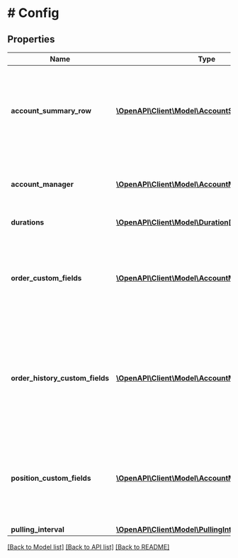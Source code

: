 # # Config

## Properties

Name | Type | Description | Notes
------------ | ------------- | ------------- | -------------
**account_summary_row** | [**\OpenAPI\Client\Model\AccountSummaryRowItem[]**](AccountSummaryRowItem.md) | Localized Account Summary Row configuration. Account Summary Row is a panel at the top of the bottom widget with the key account indicators. The &#x60;supportCustomAccountSummaryRow&#x60; flag should be enabled in the account config, see the [/accounts](#operation/getAccounts) endpoint. Data of the Account Summary Row is filled using the [/state](/rest-api-spec/#operation/getState) endpoint. | [optional]
**account_manager** | [**\OpenAPI\Client\Model\AccountManagerTable[]**](AccountManagerTable.md) | Localized Account manager&#39;s tables configuration. Account manager is a page in the bottom widget. This page can have multiple tables. Data of the tables is filled using the [/state](/rest-api-spec/#operation/getState) endpoint. | [optional]
**durations** | [**\OpenAPI\Client\Model\Duration[]**](Duration.md) | Localized array of durations displayed in Order Ticket. | [optional]
**order_custom_fields** | [**\OpenAPI\Client\Model\AccountManagerColumn[]**](AccountManagerColumn.md) | Additional order columns to be displayed in the orders table of the Account manager. The orders table has a default set of columns that can be extended using this configuration. The &#x60;supportOrderCustomFields&#x60; flag should be enabled in the [account configuration](https://www.tradingview.com/rest-api-spec/#operation/getAccounts). Data of the additional fields is filled from the [/orders](https://www.tradingview.com/rest-api-spec/#operation/getOrders) &#x60;customFields&#x60; value. | [optional]
**order_history_custom_fields** | [**\OpenAPI\Client\Model\AccountManagerColumn[]**](AccountManagerColumn.md) | Additional history columns to be displayed in the history table of the Account manager. The history table has a default set of columns that can be extended using this configuration. The &#x60;supportOrderHistoryCustomFields&#x60; and &#x60;supportOrdersHistory&#x60; flags should be enabled in the [account configuration](https://www.tradingview.com/rest-api-spec/#operation/getAccounts). Data of the additional fields is filled from the [/ordersHistory](/rest-api-spec/#operation/getOrdersHistory) &#x60;customFields&#x60; value. | [optional]
**position_custom_fields** | [**\OpenAPI\Client\Model\AccountManagerColumn[]**](AccountManagerColumn.md) | Additional position columns to be displayed in the positions table of the Account manager. The positions table has a default set of columns that can be extended using this configuration. The &#x60;supportPositionCustomFields&#x60; flag should be enabled in the [account configuration](https://www.tradingview.com/rest-api-spec/#operation/getAccounts). Data of the additional fields is filled from the [/positions](https://www.tradingview.com/rest-api-spec/#operation/getPositions) &#x60;customFields&#x60; value. | [optional]
**pulling_interval** | [**\OpenAPI\Client\Model\PullingInterval**](PullingInterval.md) |  | [optional]

[[Back to Model list]](../../README.md#models) [[Back to API list]](../../README.md#endpoints) [[Back to README]](../../README.md)
